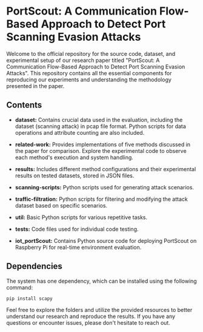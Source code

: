 # PortScout: A Communication Flow-Based Approach to Detect Port Scanning Evasion Attacks

Welcome to the official repository for the source code, dataset, and experimental setup of our research paper titled "PortScout: A Communication Flow-Based Approach to Detect Port Scanning Evasion Attacks". This repository contains all the essential components for reproducing our experiments and understanding the methodology presented in the paper.

## Contents

- **dataset:** Contains crucial data used in the evaluation, including the dataset (scanning attack) in pcap file format. Python scripts for data operations and attribute counting are also included.

- **related-work:** Provides implementations of five methods discussed in the paper for comparison. Explore the experimental code to observe each method's execution and system handling.

- **results:** Includes different method configurations and their experimental results on tested datasets, stored in JSON files.

- **scanning-scripts:** Python scripts used for generating attack scenarios.

- **traffic-filtration:** Python scripts for filtering and modifying the attack dataset based on specific scenarios.

- **util:** Basic Python scripts for various repetitive tasks.

- **tests:** Code files used for individual code testing.

- **iot_portScout:** Contains Python source code for deploying PortScout on Raspberry Pi for real-time environment evaluation.

## Dependencies

The system has one dependency, which can be installed using the following command:

```bash
pip install scapy
````

Feel free to explore the folders and utilize the provided resources to better understand our research and reproduce the results. If you have any questions or encounter issues, please don't hesitate to reach out.
